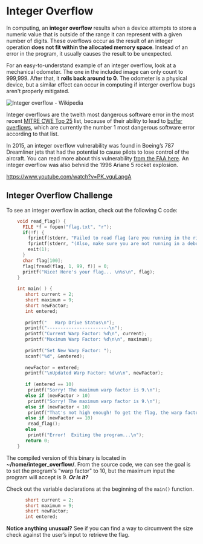 # Integer Overflow

In computing, an **integer overflow** results when a device attempts to store a numeric value that is outside of the range it can represent with a given number of digits.  These overflows occur as the result of an integer operation **does not fit within the allocated memory space**. Instead of an error in the program, it usually causes the result to be unexpected.

For an easy-to-understand example of an integer overflow, look at a mechanical odometer.  The one in the included image can only count to 999,999.  After that, it **rolls back around to 0**.  The odometer is a physical device, but a similar effect can occur in computing if interger overflow bugs aren't properly mitigated.

![Integer overflow - Wikipedia](https://upload.wikimedia.org/wikipedia/commons/5/53/Odometer_rollover.jpg)

Integer overflows are the twelth most dangerous software error in the most recent [MITRE CWE Top 25](https://cwe.mitre.org/top25/archive/2021/2021_cwe_top25.html) list, because of their ability to lead to [buffer overflows](https://www.acunetix.com/blog/web-security-zone/what-is-buffer-overflow/), which are currently the number 1 most dangerous software error according to that list.

In 2015, an integer overflow vulnerability was found in Boeing’s 787 Dreamliner jets that had the potential to cause pilots to lose control of the aircraft. You can read more about this vulnerability [from the FAA here](https://s3.amazonaws.com/public-inspection.federalregister.gov/2015-10066.pdf ).  An integer overflow was also behnid the 1996 Ariane 5 rocket explosion.

https://www.youtube.com/watch?v=PK_yguLapgA

## Integer Overflow Challenge

To see an integer overflow in action, check out the following C code: 

```c
    void read_flag() {
      FILE *f = fopen("flag.txt", "r");
      if(!f) {
        fprintf(stderr, "Failed to read flag (are you running in the right directory?)\n");
        fprintf(stderr, "(Also, make sure you are not running in a debugger, which drops privileges.)\n");
        exit(1);
      }
      char flag[100];
      flag[fread(flag, 1, 99, f)] = 0;
      printf("Nice! Here's your flag... \n%s\n", flag);
    }
    
    int main( ) {
       short current = 2;
       short maximum = 9;
       short newFactor;
       int entered;
    
       printf("   Warp Drive Status\n");
       printf("-----------------------\n");
       printf("Current Warp Factor: %d\n", current);
       printf("Maximum Warp Factor: %d\n\n", maximum);
    
       printf("Set New Warp Factor: ");
       scanf("%d", &entered);
    
       newFactor = entered;
       printf("\nUpdated Warp Factor: %d\n\n", newFactor);
    
       if (entered == 10)
        printf("Sorry! The maximum warp factor is 9.\n");
       else if (newFactor > 10)
        printf("Sorry! The maximum warp factor is 9.\n");
       else if (newFactor < 10)
        printf("That's not high enough! To get the flag, the warp factor needs to bet set to 10.\n");
       else if (newFactor == 10)
        read_flag();
       else
        printf("Error!  Exiting the program...\n");
       return 0;
    }
```
The compiled version of this binary is located in **~/home/integer_overflow/**.  From the source code, we can see the goal is to set the program's "warp factor" to 10, but the maximum input the program will accept is 9.  ***Or is it?***

Check out the variable declarations at the beginning of the `main()` function.
```c
       short current = 2;
       short maximum = 9;
       short newFactor;
       int entered;
```
**Notice anything unusual?**  See if you can find a way to circumvent the size check against the user’s input to retrieve the flag.
